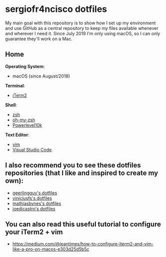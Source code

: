 # sergiofr4ncisco dotfiles

My main goal with this repository is to show how I set up my environment and use GitHub as a central repository to keep my files available whenever and wherever I need it.
Since July 2019 I'm only using macOS, so I can only guarantee they'll work on a Mac.

## Home

**Operating System**:
- macOS (since August/2018)

**Terminal**:
- [iTerm2](https://www.iterm2.com/)

**Shell**:
- [zsh](http://www.zsh.org/)
- [oh-my-zsh](https://ohmyz.sh/)
- [Powerlevel10k](https://github.com/romkatv/powerlevel10k)

**Text Editor**:
- [vim](https://www.vim.org/)
- [Visual Studio Code](https://code.visualstudio.com/).


## I also recommend you to see these dotfiles repositories (that I like and inspired to create my own):
* [geerlingguy's dotfiles](https://github.com/geerlingguy/dotfiles)
* [viniciusfs's dotfiles](https://github.com/viniciusfs/dotfiles)
* [mathiasbynes's dotfiles](https://github.com/mathiasbynens/dotfiles)
* [joedicastro's dotfiles](https://github.com/joedicastro/dotfiles)

## You can also read this useful tutorial to configure your iTerm2 + vim
- https://medium.com/@jeantimex/how-to-configure-iterm2-and-vim-like-a-pro-on-macos-e303d25d5b5c

